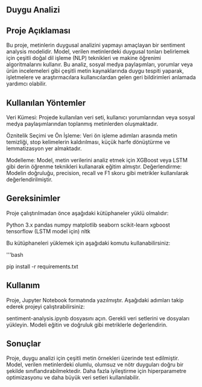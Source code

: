 ## Duygu Analizi

## Proje Açıklaması

Bu proje, metinlerin duygusal analizini yapmayı amaçlayan bir sentiment analysis modelidir. Model, verilen metinlerdeki duygusal tonları belirlemek için çeşitli doğal dil işleme (NLP) teknikleri ve makine öğrenimi algoritmalarını kullanır. Bu analiz, sosyal medya paylaşımları, yorumlar veya ürün incelemeleri gibi çeşitli metin kaynaklarında duygu tespiti yaparak, işletmelere ve araştırmacılara kullanıcılardan gelen geri bildirimleri anlamada yardımcı olabilir.

## Kullanılan Yöntemler

Veri Kümesi: Projede kullanılan veri seti, kullanıcı yorumlarından veya sosyal medya paylaşımlarından toplanmış metinlerden oluşmaktadır.

Öznitelik Seçimi ve Ön İşleme: Veri ön işleme adımları arasında metin temizliği, stop kelimelerin kaldırılması, küçük harfe dönüştürme ve lemmatizasyon yer almaktadır.

Modelleme: Model, metin verilerini analiz etmek için XGBoost veya LSTM gibi derin öğrenme teknikleri kullanarak eğitim almıştır.
Değerlendirme: Modelin doğruluğu, precision, recall ve F1 skoru gibi metrikler kullanılarak değerlendirilmiştir.

## Gereksinimler

Proje çalıştırılmadan önce aşağıdaki kütüphaneler yüklü olmalıdır:

Python 3.x
pandas
numpy
matplotlib
seaborn
scikit-learn
xgboost
tensorflow (LSTM model için)
nltk

Bu kütüphaneleri yüklemek için aşağıdaki komutu kullanabilirsiniz:

'''bash 

pip install -r requirements.txt

## Kullanım
Proje, Jupyter Notebook formatında yazılmıştır. Aşağıdaki adımları takip ederek projeyi çalıştırabilirsiniz:

sentiment-analysis.ipynb dosyasını açın.
Gerekli veri setlerini ve dosyaları yükleyin.
Modeli eğitin ve doğruluk gibi metriklerle değerlendirin.

## Sonuçlar
Proje, duygu analizi için çeşitli metin örnekleri üzerinde test edilmiştir. Model, verilen metinlerdeki olumlu, olumsuz ve nötr duyguları doğru bir şekilde sınıflandırabilmektedir. Daha fazla iyileştirme için hiperparametre optimizasyonu ve daha büyük veri setleri kullanılabilir.

